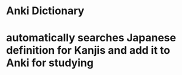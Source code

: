 # Anki Dictionary

# automatically searches Japanese definition for Kanjis and add it to Anki for studying